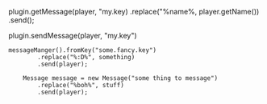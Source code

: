 


plugin.getMessage(player, "my.key)
    .replace("%name%, player.getName())
    .send();

plugin.sendMessage(player, "my.key")


    messageManger().fromKey("some.fancy.key")
            .replace("%:D%", something)
            .send(player);

        Message message = new Message("some thing to message")
            .replace("%boh%", stuff)
            .send(player);
